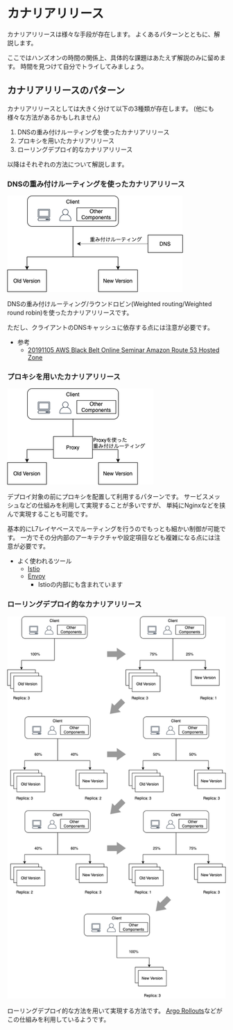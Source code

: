# カナリアリリース

カナリアリリースは様々な手段が存在します。
よくあるパターンとともに、解説します。

ここではハンズオンの時間の関係上、具体的な課題はあたえず解説のみに留めます。
時間を見つけて自分でトライしてみましょう。

## カナリアリリースのパターン

カナリアリリースとしては大きく分けて以下の3種類が存在します。
(他にも様々な方法があるかもしれません)

1. DNSの重み付けルーティングを使ったカナリアリリース
2. プロキシを用いたカナリアリリース
3. ローリングデプロイ的なカナリアリリース

以降はそれぞれの方法について解説します。

### DNSの重み付けルーティングを使ったカナリアリリース

![](CanaryRelease_DNS.png)

DNSの重み付けルーティング/ラウンドロビン(Weighted routing/Weighted round robin)を使ったカナリアリリースです。

ただし、クライアントのDNSキャッシュに依存する点には注意が必要です。

+ 参考
  + [20191105 AWS Black Belt Online Seminar Amazon Route 53 Hosted Zone](https://www.slideshare.net/AmazonWebServicesJapan/20191105-aws-black-belt-online-seminar-amazon-route-53-hosted-zone-193836805)



### プロキシを用いたカナリアリリース

![](CanaryRelease_Proxy.png)

デプロイ対象の前にプロキシを配置して利用するパターンです。
サービスメッシュなどの仕組みを利用して実現することが多いですが、
単純にNginxなどを挟んで実現することも可能です。

基本的にL7レイヤベースでルーティングを行うのでもっとも細かい制御が可能です。
一方でその分内部のアーキテクチャや設定項目なども複雑になる点には注意が必要です。

+ よく使われるツール
  + [Istio](https://istio.io/)
  + [Envoy](https://www.envoyproxy.io/)
    + Istioの内部にも含まれています

### ローリングデプロイ的なカナリアリリース

![](CanaryRelease_Rolling.png)

ローリングデプロイ的な方法を用いて実現する方法です。
[Argo Rollouts](https://argoproj.github.io/argo-rollouts/)などがこの仕組みを利用しているようです。

